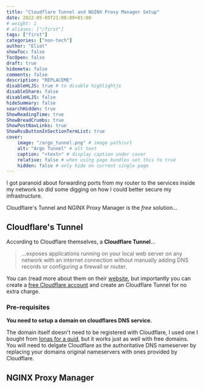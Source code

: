 ```yaml
---
title: "Cloudflare Tunnel and NGINX Proxy Manager Setup"
date: 2022-05-05T21:08:09+01:00
# weight: 1
# aliases: ["/first"]
tags: ["first"]
categories: ["non-tech"]
author: "Eliot"
showToc: false
TocOpen: false
draft: true
hidemeta: false
comments: false
description: "REPLACEME"
disableHLJS: true # to disable highlightjs
disableShare: false
disableHLJS: false
hideSummary: false
searchHidden: true
ShowReadingTime: true
ShowBreadCrumbs: true
ShowPostNavLinks: true
ShowRssButtonInSectionTermList: true
cover:
    image: "/argo_tunnel.png" # image path/url
    alt: "Argo Tunnel" # alt text
    caption: "<text>" # display caption under cover
    relative: false # when using page bundles set this to true
    hidden: false # only hide on current single page
---
```

I got paranoid about forwarding ports from my router to the services inside my network so did some digging on how I could better secure my infrastructure.

Cloudflare's Tunnel and NGINX Proxy Manager is the *free* solution...

## Cloudflare's Tunnel
According to Cloudflare themselves, a **Cloudflare Tunnel**...

>  ...exposes applications running on your local web server on any network with an internet connection without manually adding DNS records or configuring a firewall or router.

You can (read more about them on their [website](https://www.cloudflare.com/en-gb/products/tunnel/), but importantly you can create a [free Cloudflare account](https://www.cloudflare.com/plans/free/) and create an Cloudflare Tunnel for no extra charge.
### Pre-requisites
**You need to setup a domain on cloudflares DNS service.**

The domain itself doesn't need to be registered with Cloudflare, I used one I bought from [Ionas for a quid](https://www.ionos.co.uk/domains/domain-names), but it works just as well with free domains.  You will need to delgate Cloudflare as the authoritative DNS nameserver by replacing your domains original nameservers with ones provided by Cloudflare.

## NGINX Proxy Manager


